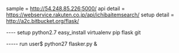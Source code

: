 
sample = http://54.248.85.226:5000/
api detail = https://webservice.rakuten.co.jp/api/ichibaitemsearch/
setup detail = http://a2c.bitbucket.org/flask/

---- setup
python2.7
easy_install
virtualenv
pip
flask
git

----- run
user$ python27 flasker.py &
